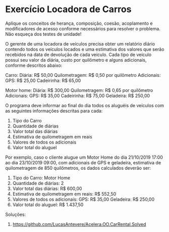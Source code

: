 # Exercício Locadora de Carros

Aplique os conceitos de herança, composição, coesão, acoplamento e modificadores de acesso conforme necessários para resolver o problema. Não esqueça dos testes de unidade!

O gerente de uma locadora de veículos precisa obter um relatório diário contendo todos os veículos locados e uma estimativa dos valores que serão recebidos na data de devolução de cada veículo.
Cada tipo de veículo possui seu valor da diária, custo por quilômetro e alguns adicionais, conforme descritos abaixo:

Carro:
	Diária: R$ 50,00
	Quilometragem: R$ 0,50 por quilômetro
	Adicionais:
	GPS: R$ 25,00
	Cadeirinha: R$ 65,00

Motor home:
	Diária: R$ 300,00
	Quilometragem: R$ 0,65 por quilômetro
	Adicionais:
	GPS: R$ 35,00
	Cadeirinha: R$ 75,00
	Geladeira: R$ 250,00

O programa deve informar ao final do dia todos os aluguéis de veículos com as seguintes informações descritas para cada:
1) Tipo do Carro
2) Quantidade de diárias
3) Valor total das diárias
4) Estimativa de quilometragem em reais
5) Valores de todos os adicionais
6) Valor total do aluguel

Por exemplo, caso o cliente alugue um Motor Home do dia 21/10/2019 17:00 ao dia 23/10/2019 09:00, com adicionais de GPS e geladeira, estimativa de quilometragem de 850 quilômetros, os dados calculados deverão ser:
1) Tipo do Carro: Motor Home
2) Quantidade de diárias: 2
3) Valor total das diárias: R$ 600,00
4) Estimativa de quilometragem em reais: R$ 552,50
5) Valores de todos os adicionais: 
	GPS: R$ 35,00
	Geladeira: R$ 250,00
6) Valor total do aluguel:  R$ 1.437,50

Soluções:
1) https://github.com/LucasAntevere/Acelera.OO.CarRental.Solved
